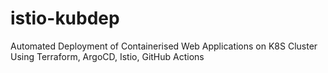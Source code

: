 # istio-kubdep
Automated Deployment of Containerised Web Applications on K8S Cluster Using Terraform, ArgoCD, Istio, GitHub Actions 
